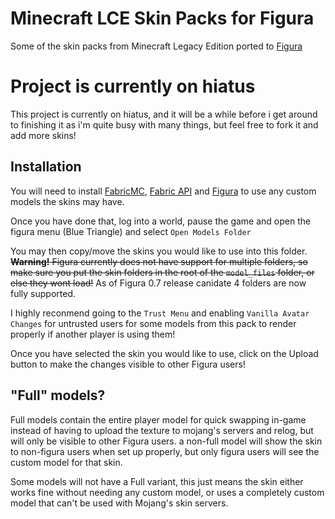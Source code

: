 # Minecraft LCE Skin Packs for Figura
Some of the skin packs from Minecraft Legacy Edition ported to [Figura](https://modrinth.com/mod/figura)

# Project is currently on hiatus
This project is currently on hiatus, and it will be a while before i get around to finishing it as i'm quite busy with many things, but feel free to fork it and add more skins!

## Installation

You will need to install [FabricMC](https://fabricmc.net/use/), [Fabric API](https://modrinth.com/mod/fabric-api) and [Figura](https://modrinth.com/mod/figura) to use any custom models the skins may have.

Once you have done that, log into a world, pause the game and open the figura menu (Blue Triangle) and select `Open Models Folder`

You may then copy/move the skins you would like to use into this folder. ~~**Warning!** Figura currently does not have support for multiple folders, so make sure you put the skin folders in the root of the `model_files` folder, or else they wont load!~~ As of Figura 0.7 release canidate 4 folders are now fully supported.

I highly reconmend going to the `Trust Menu` and enabling `Vanilla Avatar Changes` for untrusted users for some models from this pack to render properly if another player is using them!

Once you have selected the skin you would like to use, click on the Upload button to make the changes visible to other Figura users!

## "Full" models?

Full models contain the entire player model for quick swapping in-game instead of having to upload the texture to mojang's servers and relog, but will only be visible to other Figura users. a non-full model will show the skin to non-figura users when set up properly, but only figura users will see the custom model for that skin.

Some models will not have a Full variant, this just means the skin either works fine without needing any custom model, or uses a completely custom model that can't be used with Mojang's skin servers.
